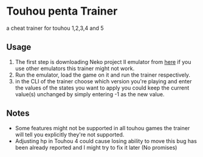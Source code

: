 # Touhou penta Trainer
a cheat trainer for touhou 1,2,3,4 and 5

## Usage
1. The first step is downloading Neko project II emulator from [here](https://moriyashrine.org/files/file/387-pc-98-emulator-~-neko-project-ii/) if you use other emulators this trainer might not work.
2. Run the emulator, load the game on it and run the trainer respectively.
3. in the CLI of the trainer choose which version you're playing and enter the values of the states you want to apply you could keep the current value(s) unchanged by simply entering -1 as the new value.

## Notes
- Some features might not be supported in all touhou games the trainer will tell you explicitly they're not supported.
- Adjusting hp in Touhou 4 could cause losing ability to move this bug has been already reported and I might try to fix it later (No promises)